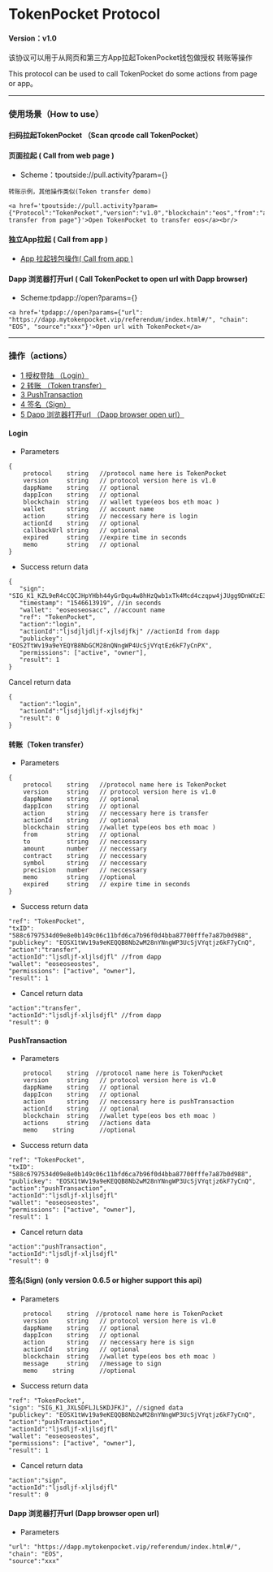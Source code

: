# TokenPocket Protocol

#### Version：v1.0

该协议可以用于从网页和第三方App拉起TokenPocket钱包做授权 转账等操作

This protocol can be used to call TokenPocket do some actions from page or app。
****
### 使用场景（How to use）

#### 扫码拉起TokenPocket （Scan qrcode call TokenPocket）

#### 页面拉起 ( Call from web page )
- Scheme：tpoutside://pull.activity?param={}
~~~
转账示例，其他操作类似(Token transfer demo)

<a href='tpoutside://pull.activity?param={"Protocol":"TokenPocket","version":"v1.0","blockchain":"eos","from":"aaaaaa123451","to":"cbzfb4a5s5zv","amount":"0.0001","contract":"eosio.token","symbol":"EOS","precision":"4","action":"transfer","memo":"test transfer from page"}'>Open TokenPocket to transfer eos</a><br/>
~~~

#### 独立App拉起 ( Call from app )
- [App 拉起钱包操作( Call from app )](https://github.com/TP-Lab/Mobile-SDK)

#### Dapp 浏览器打开url ( Call TokenPocket to open url with Dapp browser)
- Scheme:tpdapp://open?params={}
~~~
<a href='tpdapp://open?params={"url": "https://dapp.mytokenpocket.vip/referendum/index.html#/", "chain": "EOS", "source":"xxx"}'>Open url with TokenPocket</a>
~~~
****

### 操作（actions）
- [1 授权登陆 （Login）](#Login)
- [2 转账 （Token transfer）](#Transfer)
- [3 PushTransaction](#PushTransaction)
- [4 签名（Sign）](#Sign)
- [5 Dapp 浏览器打开url （Dapp browser open url）](#DappBrowser)


#### <a name='Login'></a> Login

- Parameters
~~~
{
    protocol	string   //protocol name here is TokenPocket
    version     string   // protocol version here is v1.0
    dappName    string   // optional
    dappIcon    string   // optional
    blockchain  string   // wallet type(eos bos eth moac )
    wallet      string   // account name
    action      string   // neccessary here is login
    actionId    string   // optional   
    callbackUrl string   // optional
    expired	    string   //expire time in seconds
    memo	    string   // optional
}
~~~

- Success return data
~~~
{
   "sign": "SIG_K1_KZL9eR4cCQCJHpYHbh44yGrDqu4w8hHzQwb1xTk4Mcd4czqpw4jJUgg9DnWXzE3r",
   "timestamp": "1546613919", //in seconds
   "wallet": "eoseoseosacc", //account name
   "ref": "TokenPocket",
   "action":"login",
   "actionId":"ljsdjljdljf-xjlsdjfkj" //actionId from dapp
   "publickey": "EOS2TtWv19a9eYEQYB8NbGCM28nQNngWP4UcSjVYqtEz6kF7yCnPX",
   "permissions": ["active", "owner"],
   "result": 1
}
~~~

Cancel return data
~~~
{
   "action":"login",
   "actionId":"ljsdjljdljf-xjlsdjfkj" 
   "result": 0
}
~~~


#### <a name='Transfer'></a>转账（Token transfer）

- Parameters
~~~
{
    protocol    string   //protocol name here is TokenPocket
    version     string   // protocol version here is v1.0
    dappName    string   // optional
    dappIcon    string   // optional
    action      string   // neccessary here is transfer
    actionId    string   // optional
    blockchain  string   //wallet type(eos bos eth moac )
    from        string   // optional
    to          string   // neccessary
    amount      number   // neccessary
    contract    string   // neccessary
    symbol      string   // neccessary
    precision   number   // neccessary
    memo        string   //optional		     
    expired	    string   // expire time in seconds
}
~~~


- Success return data
~~~
"ref": "TokenPocket",
"txID": "588c6797534d09e8e0b149c06c11bfd6ca7b96f0d4bba87700fffe7a87b0d988",
"publickey": "EOSX1tWv19a9eKEQQB8Nb2wM28nYNngWP3UcSjVYqtjz6kF7yCnQ",
"action":"transfer",
"actionId":"ljsdljf-xljlsdjfl" //from dapp
"wallet": "eoseoseostes",
"permissions": ["active", "owner"],
"result": 1
~~~

- Cancel return data
~~~
"action":"transfer",
"actionId":"ljsdljf-xljlsdjfl" //from dapp
"result": 0
~~~


#### <a name='PushTransaction'></a>PushTransaction
- Parameters
~~~
    protocol    string  //protocol name here is TokenPocket
    version     string   // protocol version here is v1.0
    dappName    string   // optional
    dappIcon    string   // optional
    action      string   // neccessary here is pushTransaction
    actionId    string   // optional 
    blockchain  string   //wallet type(eos bos eth moac )
    actions     string   //actions data
    memo    string       //optional
~~~

- Success return data
~~~
"ref": "TokenPocket",
"txID": "588c6797534d09e8e0b149c06c11bfd6ca7b96f0d4bba87700fffe7a87b0d988",
"publickey": "EOSX1tWv19a9eKEQQB8Nb2wM28nYNngWP3UcSjVYqtjz6kF7yCnQ",
"action":"pushTransaction",
"actionId":"ljsdljf-xljlsdjfl" 
"wallet": "eoseoseostes",
"permissions": ["active", "owner"],
"result": 1
~~~

- Cancel return data
~~~
"action":"pushTransaction",
"actionId":"ljsdljf-xljlsdjfl"
"result": 0
~~~

#### <a name='Sign'></a>签名(Sign) (only version 0.6.5 or higher support this api)
- Parameters
~~~
    protocol    string  //protocol name here is TokenPocket
    version     string   // protocol version here is v1.0
    dappName    string   // optional
    dappIcon    string   // optional
    action      string   // neccessary here is sign
    actionId    string   // optional 
    blockchain  string   //wallet type(eos bos eth moac )
    message     string   //message to sign
    memo    string       //optional
~~~

- Success return data
~~~
"ref": "TokenPocket",
"sign": "SIG_K1_JXLSDFLJLSKDJFKJ", //signed data
"publickey": "EOSX1tWv19a9eKEQQB8Nb2wM28nYNngWP3UcSjVYqtjz6kF7yCnQ",
"action":"pushTransaction",
"actionId":"ljsdljf-xljlsdjfl" 
"wallet": "eoseoseostes",
"permissions": ["active", "owner"],
"result": 1
~~~

- Cancel return data
~~~
"action":"sign",
"actionId":"ljsdljf-xljlsdjfl"
"result": 0
~~~

#### <a name='DappBrowser'></a>Dapp 浏览器打开url (Dapp browser open url)
- Parameters
~~~
"url": "https://dapp.mytokenpocket.vip/referendum/index.html#/",
"chain": "EOS", 
"source":"xxx"
~~~
